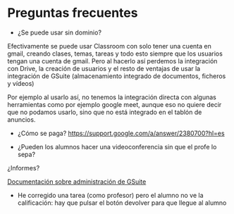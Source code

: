 # Preguntas frecuentes

* ¿Se puede usar sin dominio?

 
Efectivamente se puede usar Classroom con solo tener una cuenta en gmail, creando clases, temas, tareas y todo esto siempre que los usuarios tengan una cuenta de gmail. Pero al hacerlo así perdemos la integración con Drive, la creación de usuarios y el resto de ventajas de usar la integración de GSuite (almacenamiento integrado de documentos, ficheros y vídeos)
 
Por ejemplo al usarlo así, no tenemos la integración directa con algunas herramientas como por ejemplo google meet, aunque eso no quiere decir que no podamos usarlo, sino que no está integrado en el tablón de anuncios.


* ¿Cómo se paga? https://support.google.com/a/answer/2380700?hl=es

* ¿Pueden los alumnos hacer una videoconferencia sin que el profe lo sepa?

¿Informes?

[Documentación sobre administración de GSuite](https://support.google.com/a/?hl=es#topic=4388346)


* He corregido una tarea (como profesor) pero el alumno no ve la calificación: hay que pulsar el botón devolver para que llegue al alumno